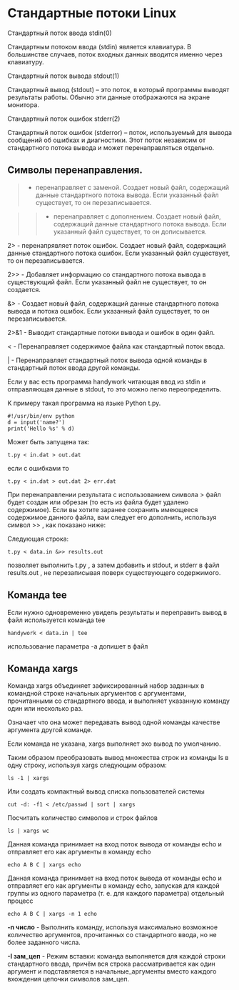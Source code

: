 # Стандартные потоки Linux

Стандартный поток ввода stdin(0)

Стандартным потоком ввода (stdin) является
клавиатура. В большинстве случаев, поток входных
данных вводится именно через клавиатуру.


Стандартный поток вывода stdout(1)

Стандартный вывод (stdout) – это поток, в который
программы выводят результаты работы. Обычно эти
данные отображаются на экране монитора.


Стандартный поток ошибок stderr(2)

Стандартный поток ошибок (stderror) – поток,
используемый для вывода сообщений об ошибках и
диагностики. Этот поток независим от стандартного
потока вывода и может перенаправляться отдельно.


## Символы перенаправления.

> - перенаправляет с заменой. Создает новый файл, содержащий данные стандартного
потока вывода. Если указанный файл существует, то он
перезаписывается.

>> - перенаправляет с дополнением. Создает новый файл, содержащий данные стандартного
потока вывода. Если указанный файл существует, то он
дописывается.

2> - перенапрявляет поток ошибок. Создает новый файл, содержащий данные стандартного
потока ошибок. Если указанный файл существует, то он
перезаписывается.

2>> - Добавляет информацию со стандартного потока вывода в
существующий файл. Если указанный файл не
существует, то он создается.

&> - Создает новый файл, содержащий данные стандартного
потока вывода и потока ошибок. Если указанный файл
существует, то он перезаписывается.

2>&1 - Выводит стандартные потоки вывода и ошибок в один
файл.

< - Перенаправляет содержимое файла как стандартный
поток ввода.

| - Перенаправляет стандартный поток вывода одной
команды в стандартный поток ввода другой команды.

Если у вас есть программа handywork читающая ввод из stdin и отправляющая данные в stdout, то это можно легко переопределить.

К примеру такая программа на языке Python t.py.

    #!/usr/bin/env python
    d = input('name?')
    print('Hello %s' % d)

Может быть запущена так:

    t.py < in.dat > out.dat

если с ошибками то

    t.py < in.dat > out.dat 2> err.dat

При перенаправлении результата с использованием символа > файл будет создан
или обрезан (то есть из файла будет удалено содержимое). Если вы хотите заранее
сохранить имеющееся содержимое данного файла, вам следует его дополнить, используя символ >> , как показано ниже:

Следующая строка:

    t.py < data.in &>> results.out

позволяет выполнить t.py , а затем добавить и stdout, и stderr в файл results.out ,
не перезаписывая поверх существующего содержимого.



## Команда tee

Если нужно одновременно увидель результаты и переправить вывод в файл используется команда tee

    handywork < data.in | tee

использование параметра -a допишет в файл


## Команда xargs

Команда xargs объединяет зафиксированный набор заданных в командной строке начальных аргументов с аргументами, прочитанными со стандартного ввода, и выполняет указанную команду один или несколько раз.

Означает что она может передавать вывод одной команды качестве аргумента другой команде.

Если команда не указана, xargs выполняет эхо вывод по умолчанию.

Таким образом преобразовать вывод множества строк из команды ls в одну строку, используя xargs следующим образом:

    ls -1 | xargs

Или создать компактный вывод списка пользователей системы

    cut -d: -f1 < /etc/passwd | sort | xargs

Посчитать количество символов и строк файлов

    ls | xargs wc

Данная команда принимает на вход поток вывода от команды echo и отправляет его как аргументы в команду echo

    echo A B C | xargs echo

Данная команда принимает на вход поток вывода от команды echo и отправляет его как аргументы в команду echo, запуская для каждой группы из одного параметра (т. е. для каждого параметра) отдельный процесс

    echo A B C | xargs -n 1 echo

**-n число** - Выполнить команду, используя максимально возможное количество аргументов, прочитанных со стандартного ввода, но не более заданного числа. 


**-I зам_цеп** - Режим вставки: команда выполняется для каждой строки стандартного ввода, причём вся строка рассматривается как один аргумент и подставляется в начальные_аргументы вместо каждого вхождения цепочки символов зам_цеп.



